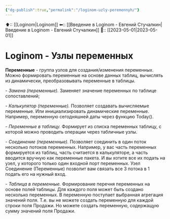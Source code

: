 ```yaml
---
{"dg-publish":true,"permalink":"/loginom-uzly-peremennyh/"}
---
```



⬆:: [[Loginom\|Loginom]]
⬅:: [[Введение в Loginom - Евгений Стучалкин\|Введение в Loginom - Евгений Стучалкин]]
📅:: [[2023-05-01\|2023-05-01]] 

# Loginom - Узлы переменных


**Переменные** - группа узлов для создания/изменения переменных. Можно формировать переменные на основе данных таблиц, вычислять из динамически, преобразовывать переменные в таблицы.

- _Замена (переменные)._ Заменяет значение переменных по таблице сопоставлений;

- _Калькулятор (переменные)._ Позволяет создавать вычисляемые переменные. Или инициализировать динамические переменные. Например, переменную сегодняшней даты через функцию Today().

_- Переменные в таблицу._ Формирует из списка переменных таблицу, с которой можно проводить операции через табличные узлы.

- _Соединение (переменные)._ Позволяет соединить в один поток несколько потоков переменных. Например, у вас часть переменных формируется из таблиц, часть считается в калькуляторе, а часть вводится вручную как переменные пакета. И вы хотите все их подать на узел, у которого только один входной порт переменных. Узел Соединение (Переменные) позволит вам связать все 3 потока в 1 подать его на нужный вход.

_- Таблица в переменные._ Формирование перечня переменных на основе полей таблицы. Для каждого поля может быть создано несколько переменных. В переменную поступает выбранная агрегация значений поля. Т.е. вы не можете создать переменную для каждой строки поля Продажи. Но можете создать переменную, содержащую сумму значений поля Продажи.